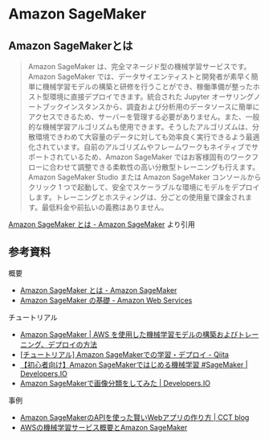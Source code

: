 # Amazon SageMaker

## Amazon SageMakerとは
> Amazon SageMaker は、完全マネージド型の機械学習サービスです。Amazon SageMaker では、データサイエンティストと開発者が素早く簡単に機械学習モデルの構築と研修を行うことができ、稼働準備が整ったホスト型環境に直接デプロイできます。統合された Jupyter オーサリングノートブックインスタンスから、調査および分析用のデータソースに簡単にアクセスできるため、サーバーを管理する必要がありません。また、一般的な機械学習アルゴリズムも使用できます。そうしたアルゴリズムは、分散環境できわめて大容量のデータに対しても効率良く実行できるよう最適化されています。自前のアルゴリズムやフレームワークもネイティブでサポートされているため、Amazon SageMaker ではお客様固有のワークフローに合わせて調整できる柔軟性の高い分散型トレーニングも行えます。Amazon SageMaker Studio または Amazon SageMaker コンソールからクリック 1 つで起動して、安全でスケーラブルな環境にモデルをデプロイします。トレーニングとホスティングは、分ごとの使用量で課金されます。最低料金や前払いの義務はありません。

[Amazon SageMaker とは - Amazon SageMaker](https://docs.aws.amazon.com/ja_jp/sagemaker/latest/dg/whatis.html) より引用

## 参考資料

概要

 - [Amazon SageMaker とは - Amazon SageMaker](https://docs.aws.amazon.com/ja_jp/sagemaker/latest/dg/whatis.html)
 - [Amazon SageMaker の基礎 - Amazon Web Services](https://pages.awscloud.com/rs/112-TZM-766/images/2_Amazon%20SageMaker%20%E3%81%AE%E5%9F%BA%E7%A4%8E_SU_jireifes.pdf)

チュートリアル

 - [Amazon SageMaker | AWS を使用した機械学習モデルの構築およびトレーニング、デプロイの方法](https://aws.amazon.com/jp/getting-started/hands-on/build-train-deploy-machine-learning-model-sagemaker/)
 - [[チュートリアル] Amazon SageMakerでの学習・デプロイ - Qiita](https://qiita.com/ku2482/items/af187b427d941dee7ca0)
 - [【初心者向け】Amazon SageMakerではじめる機械学習 #SageMaker | Developers.IO](https://dev.classmethod.jp/articles/getting-started-with-amazon-sagemaker/)
 - [Amazon SageMakerで画像分類をしてみた | Developers.IO](https://dev.classmethod.jp/articles/getting-started-amazon-sagemaker-built-in-algorithms-imageclassfication-transfer-learning/)

事例

 - [Amazon SageMakerのAPIを使った賢いWebアプリの作り方 | CCT blog ](https://blog2.cct-inc.co.jp/blog/machine-learning/how-to-sagemaker/)
 - [AWSの機械学習サービス概要とAmazon SageMaker](https://pages.awscloud.com/rs/112-TZM-766/images/AWS%E3%81%AE%E6%A9%9F%E6%A2%B0%E5%AD%A6%E7%BF%92%E3%82%B5%E3%83%BC%E3%83%92%E3%82%99%E3%82%B9%E3%81%A8Amazon%20SageMaker%20%E3%81%AE%E5%9F%BA%E7%A4%8E.pdf)
 